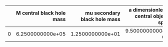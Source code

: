 |    |   M central black hole mass |   mu secondary black hole mass |   a dimensionless central object spin |   p_f final semi-latus rectum |   e_f final eccentricity |       z redshift |   dist luminosity distance in Gpc |   T inspiral duration in years |   nr power-law index |
|---:|----------------------------:|-------------------------------:|--------------------------------------:|------------------------------:|-------------------------:|-----------------:|----------------------------------:|-------------------------------:|---------------------:|
|  0 |            6.2500000000e+05 |               1.2500000000e+01 |                      9.5000000000e-01 |              2.4372378781e+00 |         0.0000000000e+00 | 2.5000000000e-01 |                  1.3150370405e+00 |               4.0000000000e+00 |     4.0000000000e+00 |
